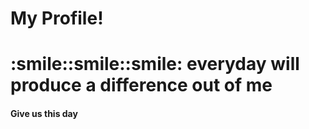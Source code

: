 <h1>My Profile!<h1>
:smile::smile::smile:
everyday will produce a difference out of me
<h4>Give us this day</h4>
